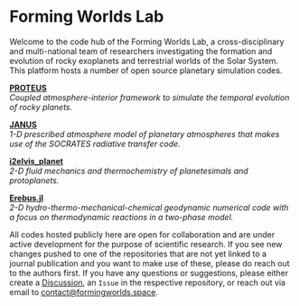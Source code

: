 # Forming Worlds Lab

Welcome to the code hub of the Forming Worlds Lab, a cross-disciplinary and multi-national team of researchers investigating the formation and evolution of rocky exoplanets and terrestrial worlds of the Solar System. This platform hosts a number of open source planetary simulation codes.

[**PROTEUS**](https://github.com/FormingWorlds/PROTEUS)  
*Coupled atmosphere-interior framework to simulate the temporal evolution of rocky planets.*
 
[**JANUS**](https://github.com/FormingWorlds/JANUS)  
*1-D prescribed atmosphere model of planetary atmospheres that makes use of the SOCRATES radiative transfer code.*
 
[**i2elvis_planet**](https://github.com/FormingWorlds/i2elvis_planet)  
*2-D fluid mechanics and thermochemistry of planetesimals and protoplanets.*

[**Erebus.jl**](https://github.com/FormingWorlds/Erebus.jl)  
*2-D hydro-thermo-mechanical-chemical geodynamic numerical code with a focus on thermodynamic reactions in a two-phase model.*

All codes hosted publicly here are open for collaboration and are under active development for the purpose of scientific research. If you see new changes pushed to one of the repositories that are not yet linked to a journal publication and you want to make use of these, please do reach out to the authors first. If you have any questions or suggestions, please either create a [Discussion](https://github.com/orgs/FormingWorlds/discussions), an `Issue` in the respective repository, or reach out via email to contact@formingworlds.space.

